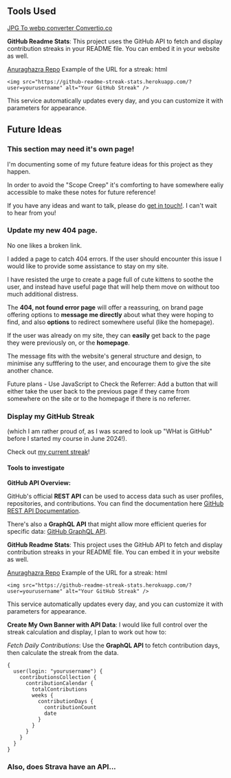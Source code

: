 ## Tools Used

[JPG To webp converter Convertio.co](https://convertio.co/)

**GitHub Readme Stats**: This project uses the GitHub API to fetch and display contribution streaks in your README file. You can embed it in your website as well.

[Anuraghazra Repo](https://github.com/anuraghazra/github-readme-stats)
Example of the URL for a streak:
html

```
<img src="https://github-readme-streak-stats.herokuapp.com/?user=yourusername" alt="Your GitHub Streak" />
```

This service automatically updates every day, and you can customize it with parameters for appearance.

## Future Ideas

### This section may need it's own page!

I'm documenting some of my future feature ideas for this project as they happen.

In order to avoid the "Scope Creep" it's comforting to have somewhere ealiy accessible to make these notes for future reference!

If you have any ideas and want to talk, please do [get in touch!](https://ljblogs-fcdcaa00fdda.herokuapp.com/about/). I can't wait to hear from you!

### Update my new 404 page.

No one likes a broken link.

I added a page to catch 404 errors. If the user should encounter this issue I would like to provide some assistance to stay on my site.

I have resisted the urge to create a page full of cute kittens to soothe the user, and instead have useful page that will help them move on without too much additional distress.

The **404, not found error page** will offer a reassuring, on brand page offering options to **message me directly** about what they were hoping to find, and also **options** to redirect somewhere useful (like the homepage).

If the user was already on my site, they can **easily** get back to the page they were previously on, or the **homepage**.

The message fits with the website's general structure and design, to minimise any sufffering to the user, and encourage them to give the site another chance.

Future plans - Use JavaScript to Check the Referrer: Add a button that will either take the user back to the previous page if they came from somewhere on the site or to the homepage if there is no referrer.

### Display my GitHub Streak

(which I am rather proud of, as I was scared to look up "WHat is GitHub" before I started my course in June 2024!).

Check out [my current streak](https://github.com/LJTalks)!

#### Tools to investigate

**GitHub API Overview:**

GitHub's official **REST API** can be used to access data such as user profiles, repositories, and contributions. You can find the documentation here [GitHub REST API Documentation](https://docs.github.com/en/rest?apiVersion=2022-11-28).

There's also a **GraphQL API** that might allow more efficient queries for specific data: [GitHub GraphQL API](https://docs.github.com/en/graphql).

**GitHub Readme Stats**: This project uses the GitHub API to fetch and display contribution streaks in your README file. You can embed it in your website as well.

[Anuraghazra Repo](https://github.com/anuraghazra/github-readme-stats)
Example of the URL for a streak:
html

```
<img src="https://github-readme-streak-stats.herokuapp.com/?user=yourusername" alt="Your GitHub Streak" />
```

This service automatically updates every day, and you can customize it with parameters for appearance.

**Create My Own Banner with API Data**: I would like full control over the streak calculation and display, I plan to work out how to:

_Fetch Daily Contributions_: Use the **GraphQL API** to fetch contribution days, then calculate the streak from the data.

```
{
  user(login: "yourusername") {
    contributionsCollection {
      contributionCalendar {
        totalContributions
        weeks {
          contributionDays {
            contributionCount
            date
          }
        }
      }
    }
  }
}
```

### Also, does Strava have an API...
